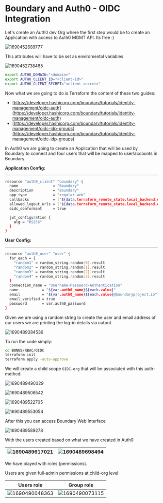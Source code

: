 # Boundary and Auth0 - OIDC Integration

Let's create an Auth0 dev Org where the first step would be to create an Application with access to Auth0 MGMT API. Its free :)

![1690452689777](image/README/1690452689777.png)

This attributes will have to be set as enviromental variables

![1690452738465](image/README/1690452738465.png)

```bash
export AUTH0_DOMAIN="<domain>"
export AUTH0_CLIENT_ID="<client-id>" 
export AUTH0_CLIENT_SECRET="<client_secret>"
```

Now what we are going to do is Terraform the content of these two guides:

* [https://developer.hashicorp.com/boundary/tutorials/identity-management/oidc-auth](https://developer.hashicorp.com/boundary/tutorials/identity-management/oidc-auth)
* [https://developer.hashicorp.com/boundary/tutorials/identity-management/oidc-idp-groups](https://developer.hashicorp.com/boundary/tutorials/identity-management/oidc-idp-groups)

In Auth0 we are going to create an Application that will be used by Boundary to connect and four users that will be mapped to user/accounts in Boundary.

**Application Config:**

---

```bash
resource "auth0_client" "boundary" {
  name                = "Boundary"
  description         = "Boundary"
  app_type            = "regular_web"
  callbacks           = ["${data.terraform_remote_state.local_backend.outputs.boundary_public_url}/v1/auth-methods/oidc:authenticate:callback"]
  allowed_logout_urls = ["${data.terraform_remote_state.local_backend.outputs.boundary_public_url}:3000"]
  oidc_conformant     = true

  jwt_configuration {
    alg = "RS256"
  }
}
```

**User Config:**

---

```bash
resource "auth0_user" "user" {
  for_each = {
    "random1" = random_string.random[0].result
    "random2" = random_string.random[1].result
    "random3" = random_string.random[2].result
    "random4" = random_string.random[3].result
  }
  connection_name = "Username-Password-Authentication"
  name           = "${var.auth0_name}${each.value}"
  email          = "${var.auth0_name}${each.value}@boundaryproject.io"
  email_verified = true
  password       = var.auth0_password
}
```

Given we are using a random string to create the user and email address of our users we are printing the log-in details via output.

![1690489384539](image/README/1690489384539.png)

To run the code simply:

```bash
cd BONUS/RBAC/OIDC
terraform init
terraform apply -auto-approve
```

We will create a child scope `OIDC-org` that will be associated with this auth-method.

![1690489490029](image/README/1690489490029.png)

![1690489506542](image/README/1690489506542.png)

![1690489522705](image/README/1690489522705.png)

![1690489553054](image/README/1690489553054.png)

After this you can access Boundary Web Interface

![1690489589278](image/README/1690489589278.png)

With the users created based on what we have created in Auth0

| ![1690489617021](https://file+.vscode-resource.vscode-cdn.net/Users/jose/Demo/Boundary/NTT_Data_Boundary/BONUS/RBAC/OIDC/image/README/1690489617021.png) | ![1690489698494](image/README/1690489698494.png) |
| ------------------------------------------------------------------------------------------------------------------------------------------------------ | ---------------------------------------------- |

We have played with roles (permissions).

Users are given full-admin permissions at child-org level

| Users role                                     | Group role                                     |
| ---------------------------------------------- | ---------------------------------------------- |
| ![1690490048363](image/README/1690490048363.png) | ![1690490073115](image/README/1690490073115.png) |
